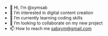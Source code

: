 - 👋 Hi, I’m @xymsab
- 👀 I’m interested in digital content creation
- 🌱 I’m currently learning coding skills
- 💞️ I’m looking to collaborate on my new project
- 📫 How to reach me sabxym@gmail.com

<!---
xymsab/xymsab is a ✨ special ✨ repository because its `README.md` (this file) appears on your GitHub profile.
You can click the Preview link to take a look at your changes.
--->
